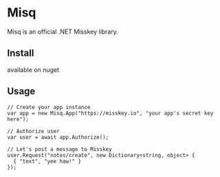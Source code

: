 # Misq
Misq is an official .NET Misskey library.

## Install
available on nuget

## Usage

``` Csharp
// Create your app instance
var app = new Misq.App("https://misskey.io", "your app's secret key here");

// Authorize user
var user = await app.Authorize();

// Let's post a message to Misskey
user.Request("notes/create", new Dictionary<string, object> {
  { "text", "yee haw!" }
});
```
